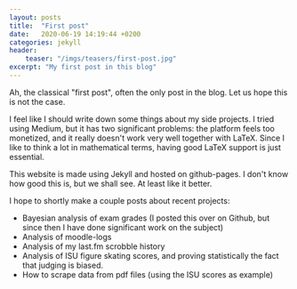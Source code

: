```yaml
---
layout: posts
title:  "First post"
date:   2020-06-19 14:19:44 +0200
categories: jekyll
header: 
    teaser: "/imgs/teasers/first-post.jpg"
excerpt: "My first post in this blog"
---
```


Ah, the classical "first post", often the only post in the blog. Let us hope this is not the case.

I feel like I should write down some things about my side projects. I tried using Medium, but it has
two significant problems: the platform feels too monetized, and it really doesn't work very well
together with LaTeX. Since I like to think a lot in mathematical terms, having good LaTeX support
is just essential.

This website is made using Jekyll and hosted on github-pages. I don't know how good this is, but we
shall see. At least like it better.

I hope to shortly make a couple posts about recent projects:

* Bayesian analysis of exam grades (I posted this over on Github, but since then I have done significant work on the subject)
* Analysis of moodle-logs
* Analysis of my last.fm scrobble history
* Analysis of ISU figure skating scores, and proving statistically the fact that judging is biased.
* How to scrape data from pdf files (using the ISU scores as example)
